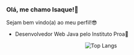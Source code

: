 ### Olá, me chamo Isaque!👋

Sejam bem vindo(a) ao meu perfil!😎

- Desenvolvedor Web Java pelo Instituto Proa💙
<div align="center">

 ![Top Langs](https://github-readme-stats.vercel.app/api/top-langs/?username=IsaqueSouzaa&layout=compact&langs_count=10&theme=dark&hide_title=true)
</div>
 

